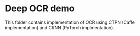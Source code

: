 # Deep OCR demo

This folder contains implementation of OCR using CTPN (Caffe implementation) and CRNN (PyTorch implmentation).
